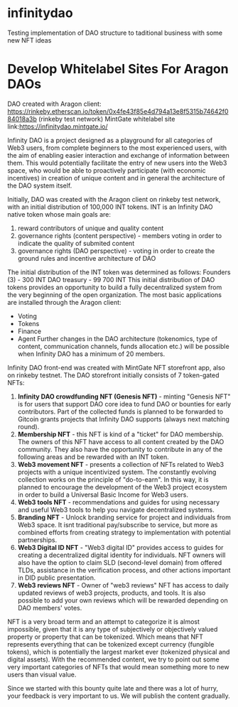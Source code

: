 # infinitydao
Testing implementation of DAO structure to taditional business with some new NFT ideas

# Develop Whitelabel Sites For Aragon DAOs
DAO created with Aragon client: https://rinkeby.etherscan.io/token/0x4fe43f85e4d794a13e8f5315b74642f084018a3b (rinkeby test network)
MintGate whitelabel site link:https://infinitydao.mintgate.io/

Infinity DAO is a project designed as a playground for all categories of Web3 users,
from complete beginners to the most experienced users,
with the aim of enabling easier interaction and exchange of information between them. 
This would potentially facilitate the entry of new users into the Web3 space,
who would be able to proactively participate (with economic incentives) in creation of unique content and in general the architecture of the DAO system itself.

Initially, DAO was created with the Aragon client on rinkeby test network, with an initial distribution of 100,000 INT tokens. INT is an Infinity DAO native token whose main goals are:
1. reward contributors of unique and quality content
2. governance rights (content perspective) - members voting in order to indicate the quality of submited content
3. governance rights (DAO perspective) - voting in order to create the ground rules and incentive architecture of DAO

The initial distribution of the INT token was determined as follows:
Founders (3) - 300 INT
DAO treasury - 99 700 INT
This initial distribution of DAO tokens provides an opportunity to build a fully decentralized system from the very beginning of the open organization.
The most basic applications are installed through the Aragon client:
- Voting
- Tokens
- Finance
- Agent
Further changes in the DAO architecture (tokenomics, type of content, communication channels, funds allocation etc.) will be possible when Infinity DAO has a minimum of 20 members.

Infinity DAO front-end was created with MintGate NFT storefront app, also on rinkeby testnet. The DAO storefront initially consists of 7 token-gated NFTs:

1. **Infinity DAO crowdfunding NFT (Genesis NFT)** -  minting "Genesis NFT" is for users that support DAO core idea to fund DAO or bounties for early contributors. Part of the collected funds is planned to be forwarded to Gitcoin grants projects that Infinity DAO supports (always next matching round).
2. **Membership NFT** - this NFT is kind of a "ticket" for DAO membership. The owners of this NFT have access to all content created by the DAO community. They also have the opportunity to contribute in any of the following areas and be rewarded with an INT token.
3. **Web3 movement NFT** - presents a collection of NFTs related to Web3 projects with a unique incentivized system. The constantly evolving collection works on the principle of "do-to-earn". In this way, it is planned to encourage the development of the Web3 project ecosystem in order to build a Universal Basic Income for Web3 users.
4. **Web3 tools NFT** - recommendations and guides for using necessary and useful Web3 tools to help you navigate decentralized systems.
5. **Branding NFT** - Unlock branding service for project and individuals from Web3 space. It isnt traditional pay/subscribe to service, but more as combined efforts from creating strategy to implementation with potential partnerships.
6. **Web3 Digital ID NFT** -  "Web3 digital ID" provides access to guides for creating a decentralized digital identity for individuals. NFT owners will also have the option to claim SLD (second-level domain) from offered TLDs, assistance in the verification process, and other actions important in DID public presentation.
7. **Web3 reviews NFT** - Owner of "web3 reviews" NFT has access to daily updated reviews of web3 projects, products, and tools. It is also possible to add your own reviews which will be rewarded depending on DAO members' votes.

NFT is a very broad term and an attempt to categorize it is almost impossible, given that it is any type of subjectively or objectively valued property or property that can be tokenized. Which means that NFT represents everything that can be tokenized except currency (fungible tokens), which is potentially the largest market ever (tokenized physical and digital assets). With the recommended content, we try to point out some very important categories of NFTs that would mean something more to new users than visual value.

Since we started with this bounty quite late and there was a lot of hurry, your feedback is very important to us. We will publish the content gradually.
